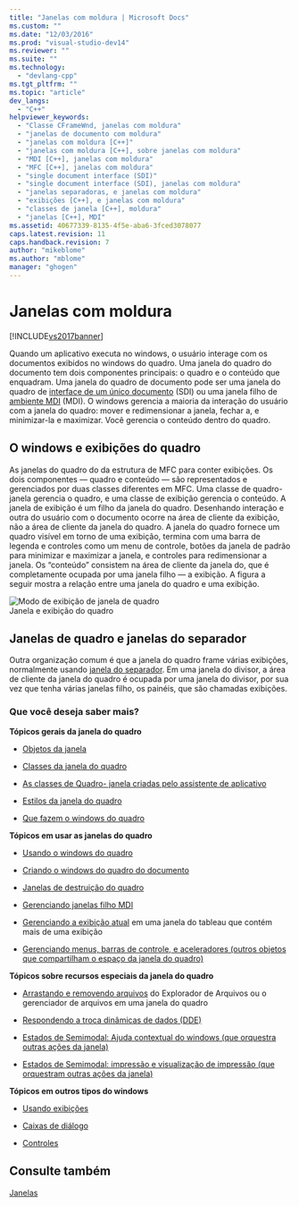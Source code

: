 ```yaml
---
title: "Janelas com moldura | Microsoft Docs"
ms.custom: ""
ms.date: "12/03/2016"
ms.prod: "visual-studio-dev14"
ms.reviewer: ""
ms.suite: ""
ms.technology: 
  - "devlang-cpp"
ms.tgt_pltfrm: ""
ms.topic: "article"
dev_langs: 
  - "C++"
helpviewer_keywords: 
  - "Classe CFrameWnd, janelas com moldura"
  - "janelas de documento com moldura"
  - "janelas com moldura [C++]"
  - "janelas com moldura [C++], sobre janelas com moldura"
  - "MDI [C++], janelas com moldura"
  - "MFC [C++], janelas com moldura"
  - "single document interface (SDI)"
  - "single document interface (SDI), janelas com moldura"
  - "janelas separadoras, e janelas com moldura"
  - "exibições [C++], e janelas com moldura"
  - "classes de janela [C++], moldura"
  - "janelas [C++], MDI"
ms.assetid: 40677339-8135-4f5e-aba6-3fced3078077
caps.latest.revision: 11
caps.handback.revision: 7
author: "mikeblome"
ms.author: "mblome"
manager: "ghogen"
---
```

# Janelas com moldura
[!INCLUDE[vs2017banner](../assembler/inline/includes/vs2017banner.md)]

Quando um aplicativo executa no windows, o usuário interage com os documentos exibidos no windows do quadro.  Uma janela do quadro do documento tem dois componentes principais: o quadro e o conteúdo que enquadram.  Uma janela do quadro de documento pode ser uma janela do quadro de [interface de um único documento](../mfc/sdi-and-mdi.md) \(SDI\) ou uma janela filho de [ambiente MDI](../mfc/sdi-and-mdi.md) \(MDI\).  O windows gerencia a maioria da interação do usuário com a janela do quadro: mover e redimensionar a janela, fechar a, e minimizar\-la e maximizar.  Você gerencia o conteúdo dentro do quadro.  
  
## O windows e exibições do quadro  
 As janelas do quadro do da estrutura de MFC para conter exibições.  Os dois componentes — quadro e conteúdo — são representados e gerenciados por duas classes diferentes em MFC.  Uma classe de quadro\- janela gerencia o quadro, e uma classe de exibição gerencia o conteúdo.  A janela de exibição é um filho da janela do quadro.  Desenhando interação e outra do usuário com o documento ocorre na área de cliente da exibição, não a área de cliente da janela do quadro.  A janela do quadro fornece um quadro visível em torno de uma exibição, termina com uma barra de legenda e controles como um menu de controle, botões da janela de padrão para minimizar e maximizar a janela, e controles para redimensionar a janela.  Os “conteúdo” consistem na área de cliente da janela do, que é completamente ocupada por uma janela filho — a exibição.  A figura a seguir mostra a relação entre uma janela do quadro e uma exibição.  
  
 ![Modo de exibição de janela de quadro](../mfc/media/vc37fx1.png "vc37FX1")  
Janela e exibição do quadro  
  
## Janelas de quadro e janelas do separador  
 Outra organização comum é que a janela do quadro frame várias exibições, normalmente usando [janela do separador](../mfc/multiple-document-types-views-and-frame-windows.md).  Em uma janela do divisor, a área de cliente da janela do quadro é ocupada por uma janela do divisor, por sua vez que tenha várias janelas filho, os painéis, que são chamadas exibições.  
  
### Que você deseja saber mais?  
 **Tópicos gerais da janela do quadro**  
  
-   [Objetos da janela](../mfc/window-objects.md)  
  
-   [Classes da janela do quadro](../mfc/frame-window-classes.md)  
  
-   [As classes de Quadro\- janela criadas pelo assistente de aplicativo](../mfc/frame-window-classes-created-by-the-application-wizard.md)  
  
-   [Estilos da janela do quadro](../Topic/Frame-Window%20Styles%20\(C++\).md)  
  
-   [Que fazem o windows do quadro](../mfc/what-frame-windows-do.md)  
  
 **Tópicos em usar as janelas do quadro**  
  
-   [Usando o windows do quadro](../Topic/Using%20Frame%20Windows.md)  
  
-   [Criando o windows do quadro do documento](../Topic/Creating%20Document%20Frame%20Windows.md)  
  
-   [Janelas de destruição do quadro](../mfc/destroying-frame-windows.md)  
  
-   [Gerenciando janelas filho MDI](../mfc/managing-mdi-child-windows.md)  
  
-   [Gerenciando a exibição atual](../mfc/managing-the-current-view.md) em uma janela do tableau que contém mais de uma exibição  
  
-   [Gerenciando menus, barras de controle, e aceleradores \(outros objetos que compartilham o espaço da janela do quadro\)](../mfc/managing-menus-control-bars-and-accelerators.md)  
  
 **Tópicos sobre recursos especiais da janela do quadro**  
  
-   [Arrastando e removendo arquivos](../Topic/Dragging%20and%20Dropping%20Files%20in%20a%20Frame%20Window.md) do Explorador de Arquivos ou o gerenciador de arquivos em uma janela do quadro  
  
-   [Respondendo a troca dinâmicas de dados \(DDE\)](../mfc/responding-to-dynamic-data-exchange-dde.md)  
  
-   [Estados de Semimodal: Ajuda contextual do windows \(que orquestra outras ações da janela\)](../mfc/orchestrating-other-window-actions.md)  
  
-   [Estados de Semimodal: impressão e visualização de impressão \(que orquestram outras ações da janela\)](../mfc/orchestrating-other-window-actions.md)  
  
 **Tópicos em outros tipos do windows**  
  
-   [Usando exibições](../mfc/using-views.md)  
  
-   [Caixas de diálogo](../mfc/dialog-boxes.md)  
  
-   [Controles](../mfc/controls-mfc.md)  
  
## Consulte também  
 [Janelas](../mfc/windows.md)